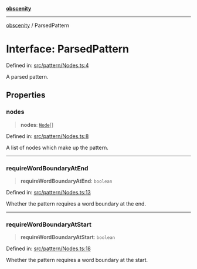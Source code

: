 [**obscenity**](../README.md)

***

[obscenity](../README.md) / ParsedPattern

# Interface: ParsedPattern

Defined in: [src/pattern/Nodes.ts:4](https://github.com/jo3-l/obscenity/blob/a386fd116c14542130a643879987c21c9c8a4eb9/src/pattern/Nodes.ts#L4)

A parsed pattern.

## Properties

### nodes

> **nodes**: [`Node`](../type-aliases/Node.md)[]

Defined in: [src/pattern/Nodes.ts:8](https://github.com/jo3-l/obscenity/blob/a386fd116c14542130a643879987c21c9c8a4eb9/src/pattern/Nodes.ts#L8)

A list of nodes which make up the pattern.

***

### requireWordBoundaryAtEnd

> **requireWordBoundaryAtEnd**: `boolean`

Defined in: [src/pattern/Nodes.ts:13](https://github.com/jo3-l/obscenity/blob/a386fd116c14542130a643879987c21c9c8a4eb9/src/pattern/Nodes.ts#L13)

Whether the pattern requires a word boundary at the end.

***

### requireWordBoundaryAtStart

> **requireWordBoundaryAtStart**: `boolean`

Defined in: [src/pattern/Nodes.ts:18](https://github.com/jo3-l/obscenity/blob/a386fd116c14542130a643879987c21c9c8a4eb9/src/pattern/Nodes.ts#L18)

Whether the pattern requires a word boundary at the start.
